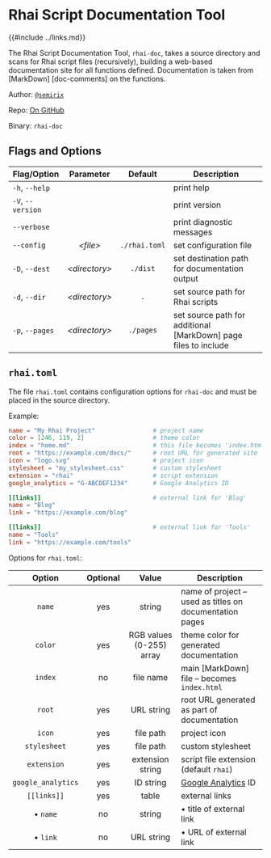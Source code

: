 Rhai Script Documentation Tool
=============================

{{#include ../links.md}}


The Rhai Script Documentation Tool, `rhai-doc`, takes a source directory and scans for
Rhai script files (recursively), building a web-based documentation site for all functions
defined.  Documentation is taken from [MarkDown] [doc-comments] on the functions.


Author: [`@semirix`](https://github.com/semirix)

Repo: [On GitHub](https://github.com/rhaiscript/rhai-doc)

Binary: `rhai-doc`


Flags and Options
-----------------

| Flag/Option       |    Parameter    |    Default    | Description                                                     |
| ----------------- | :-------------: | :-----------: | --------------------------------------------------------------- |
| `-h`, `--help`    |                 |               | print help                                                      |
| `-V`, `--version` |                 |               | print version                                                   |
| `--verbose`       |                 |               | print diagnostic messages                                       |
| `--config`        |   _\<file\>_    | `./rhai.toml` | set configuration file                                          |
| `-D`, `--dest`    | _\<directory\>_ |   `./dist`    | set destination path for documentation output                   |
| `-d`, `--dir`     | _\<directory\>_ |      `.`      | set source path for Rhai scripts                                |
| `-p`, `--pages`   | _\<directory\>_ |   `./pages`   | set source path for additional [MarkDown] page files to include |


`rhai.toml`
-----------

The file `rhai.toml` contains configuration options for `rhai-doc` and must be placed in the source directory.

Example:

```toml
name = "My Rhai Project"                # project name
color = [246, 119, 2]                   # theme color
index = "home.md"                       # this file becomes 'index.html`
root = "https://example.com/docs/"      # root URL for generated site
icon = "logo.svg"                       # project icon
stylesheet = "my_stylesheet.css"        # custom stylesheet
extension = "rhai"                      # script extension
google_analytics = "G-ABCDEF1234"       # Google Analytics ID

[[links]]                               # external link for 'Blog'
name = "Blog"
link = "https://example.com/blog"

[[links]]                               # external link for 'Tools'
name = "Tools"
link = "https://example.com/tools"
```

Options for `rhai.toml`:

|       Option       | Optional |          Value           | Description                                                   |
| :----------------: | :------: | :----------------------: | ------------------------------------------------------------- |
|       `name`       |   yes    |          string          | name of project &ndash; used as titles on documentation pages |
|      `color`       |   yes    | RGB values (0-255) array | theme color for generated documentation                       |
|      `index`       |    no    |        file name         | main [MarkDown] file &ndash; becomes `index.html`             |
|       `root`       |   yes    |        URL string        | root URL generated as part of documentation                   |
|       `icon`       |   yes    |        file path         | project icon                                                  |
|    `stylesheet`    |   yes    |        file path         | custom stylesheet                                             |
|    `extension`     |   yes    |     extension string     | script file extension (default `rhai`)                        |
| `google_analytics` |   yes    |        ID string         | [Google Analytics](https://analytics.google.com) ID           |
|    `[[links]]`     |   yes    |          table           | external links                                                |
|   &bull; `name`    |    no    |          string          | &bull; title of external link                                 |
|   &bull; `link`    |    no    |        URL string        | &bull; URL of external link                                   |
